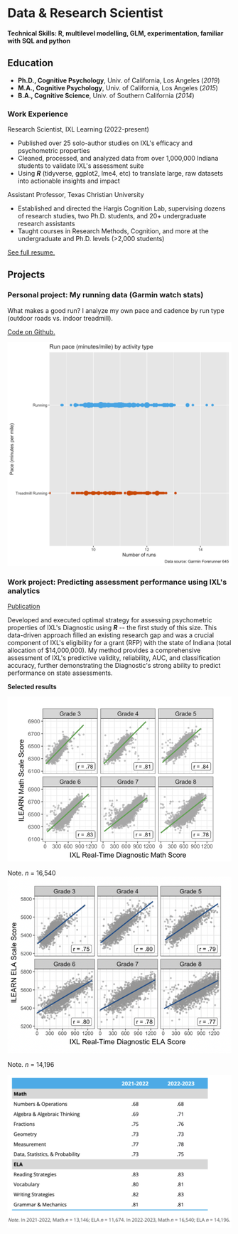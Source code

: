 # Data & Research Scientist

#### Technical Skills: R, multilevel modelling, GLM, experimentation, familiar with SQL and python

## Education
- **Ph.D., Cognitive Psychology**, Univ. of California, Los Angeles (_2019_)								       		
- **M.A., Cognitive Psychology**,	Univ. of California, Los Angeles (_2015_)	 			        		
- **B.A., Cognitive Science**, Univ. of Southern California (_2014_)
  
### Work Experience
Research Scientist, IXL Learning (2022-present)
- Published over 25 solo-author studies on IXL's efficacy and psychometric properties
- Cleaned, processed, and analyzed data from over 1,000,000 Indiana students to validate IXL's assessment suite
- Using _**R**_ (tidyverse, ggplot2, lme4, etc) to translate large, raw datasets into actionable insights and impact

Assistant Professor, Texas Christian University
- Established and directed the Hargis Cognition Lab, supervising dozens of research studies, two Ph.D. students, and 20+ undergraduate research assistants
- Taught courses in Research Methods, Cognition, and more at the undergraduate and Ph.D. levels (>2,000 students)

<a href="https://maryhargis.github.io/portfolio/img/MH-Resume.pdf" target="_blank">See full resume.</a>

## Projects

### Personal project: My running data (Garmin watch stats)
What makes a good run? I analyze my own pace and cadence by run type (outdoor roads vs. indoor treadmill).

<a href="https://github.com/maryhargis/portfolio/tree/d2fe7904331b7eb681eea074cf4b931d137e6b6f/garmin" target="_blank">Code on Github.</a>

![Pace-plot](/img/pace_plot.png)



### Work project: Predicting assessment performance using IXL's analytics
[Publication]([https://www.ixl.com/materials/us/research/Predicting_Performance_on_ILEARN.pdf])

Developed and executed optimal strategy for assessing psychometric properties of IXL's Diagnostic using _**R**_ -- the first study of this size. This data-driven approach filled an existing research gap and was a crucial component of IXL's eligibility for a grant (RFP) with the state of Indiana (total allocation of $14,000,000). My method provides a comprehensive assessment of IXL's predictive validity, reliability, AUC, and classification accuracy, further demonstrating the Diagnostic's strong ability to predict performance on state assessments.

**Selected results**

![ILEARN-Math](/img/ilearn-math-scatter.png)

Note. _n_ = 16,540
![ILEARN-ELA](/img/ilearn-ela-scatter.png)

Note. _n_ = 14,196

![ILEARN-AUC](/img/ilearn-auc-by-strand.png)

